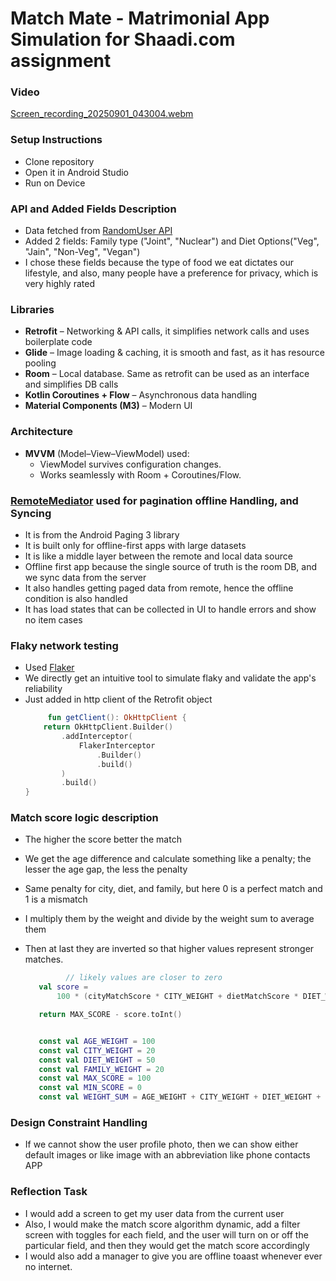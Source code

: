 # Match Mate - Matrimonial App Simulation for Shaadi.com assignment

### Video
[Screen_recording_20250901_043004.webm](https://github.com/user-attachments/assets/f9c34fe4-be49-4dac-a3d3-9b5401c8c27a)

### Setup Instructions
  - Clone repository
  - Open it in Android Studio
  - Run on Device

### API and Added Fields Description
- Data fetched from [RandomUser API](https://randomuser.me/api/?results=10)
- Added 2 fields: Family type ("Joint", "Nuclear") and Diet Options("Veg", "Jain", "Non-Veg", "Vegan")
- I chose these fields because the type of food we eat dictates our lifestyle, and also, many people have a preference for privacy, which is very highly rated

 ### Libraries
- **Retrofit** – Networking & API calls, it simplifies network calls and uses boilerplate code
- **Glide** – Image loading & caching, it is smooth and fast, as it has resource pooling
- **Room** – Local database. Same as retrofit can be used as an interface and simplifies DB calls
- **Kotlin Coroutines + Flow** – Asynchronous data handling  
- **Material Components (M3)** – Modern UI

### Architecture
- **MVVM** (Model–View–ViewModel) used:
  - ViewModel survives configuration changes.
  - Works seamlessly with Room + Coroutines/Flow.
### **[RemoteMediator](https://developer.android.com/reference/kotlin/androidx/paging/RemoteMediator)** used for pagination offline Handling, and Syncing
  - It is from the Android Paging 3 library
  - It is built only for offline-first apps with large datasets
  - It is like a middle layer between the remote and local data source
  - Offline first app because the single source of truth is the room DB, and we sync data from the server
  - It also handles getting paged data from remote, hence the offline condition is also handled
  - It has load states that can be collected in UI to handle errors and show no item cases

### Flaky network testing
  - Used [Flaker](https://github.com/RotBolt/Flaker)
  - We directly get an intuitive tool to simulate flaky and validate the app's reliability
  - Just added in http client of the Retrofit object
    ``` kotlin
         fun getClient(): OkHttpClient {
        return OkHttpClient.Builder()
            .addInterceptor(
                FlakerInterceptor
                    .Builder()
                    .build()
            )
            .build()
    }
    ```
 
### Match score logic description
  - The higher the score better the match
  - We get the age difference and calculate something like a penalty; the lesser the age gap, the less the penalty
  - Same penalty for city, diet, and family, but here 0 is a perfect match and 1 is a mismatch
  - I multiply them by the weight and divide by the weight sum to average them
  - Then at last they are inverted so that higher values represent stronger matches.

     ```kotlin
              // likely values are closer to zero
        val score =
            100 * (cityMatchScore * CITY_WEIGHT + dietMatchScore * DIET_WEIGHT + familyMatchScore * FAMILY_WEIGHT + ageScore * AGE_WEIGHT) / WEIGHT_SUM

        return MAX_SCORE - score.toInt()

     
        const val AGE_WEIGHT = 100
        const val CITY_WEIGHT = 20
        const val DIET_WEIGHT = 50
        const val FAMILY_WEIGHT = 20
        const val MAX_SCORE = 100
        const val MIN_SCORE = 0
        const val WEIGHT_SUM = AGE_WEIGHT + CITY_WEIGHT + DIET_WEIGHT + FAMILY_WEIGHT
     ```

 ### Design Constraint Handling
   - If we cannot show the user profile photo, then we can show either default images or like image with an abbreviation like phone contacts APP
 ### Reflection Task
   - I would add a screen to get my user data from the current user
   - Also, I would make the match score algorithm dynamic, add a filter screen with toggles for each field, and the user will turn on or off the particular field, and then they would get the match score accordingly
   - I would also add a manager to give you are offline toaast whenever ever no internet.
  

